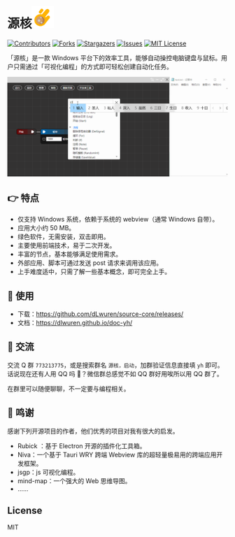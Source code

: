 <div>
  <h1>源核<img src="./screenshots/logo.svg" alt="Logo" width="50" height="50"></img></h1>
</div>

[![Contributors][contributors-shield]][contributors-url]
[![Forks][forks-shield]][forks-url]
[![Stargazers][stars-shield]][stars-url]
[![Issues][issues-shield]][issues-url]
[![MIT License][license-shield]][license-url]

[your-project-path]:dLwuren/source-core
[contributors-shield]: https://img.shields.io/github/contributors/dLwuren/source-core.svg?style=flat-square
[contributors-url]: https://github.com/dLwuren/source-core/graphs/contributors
[forks-shield]: https://img.shields.io/github/forks/dLwuren/source-core.svg?style=flat-square
[forks-url]: https://github.com/dLwuren/source-core/network/members
[stars-shield]: https://img.shields.io/github/stars/dLwuren/source-core.svg?style=flat-square
[stars-url]: https://github.com/dLwuren/source-core/stargazers
[issues-shield]: https://img.shields.io/github/issues/dLwuren/source-core.svg?style=flat-square
[issues-url]: https://img.shields.io/github/issues/dLwuren/source-core.svg
[license-shield]: https://img.shields.io/github/license/dLwuren/source-core.svg?style=flat-square
[license-url]: https://github.com/dLwuren/source-core/blob/master/LICENSE.txt

「源核」是一款 Windows 平台下的效率工具，能够自动操控电脑键盘与鼠标。用户只需通过「可视化编程」的方式即可轻松创建自动化任务。

![演示1](./screenshots/使用演示1.gif)

## 👉 特点
- 仅支持 Windows 系统，依赖于系统的 webview（通常 Windows 自带）。
- 应用大小约 50 MB。
- 绿色软件，无需安装，双击即用。
- 主要使用前端技术，易于二次开发。
- 丰富的节点，基本能够满足使用需求。
- 外部应用、脚本可通过发送 post 请求来调用该应用。
- 上手难度适中，只需了解一些基本概念，即可完全上手。

## 🥳 使用
- 下载：https://github.com/dLwuren/source-core/releases/
- 文档：https://dlwuren.github.io/doc-yh/

## 🎈 交流
交流 Q 群 `773213775`，或是搜索群名 `源核，启动`，加群验证信息直接填 `yh` 即可。话说现在还有人用 QQ 吗 👀？微信群总感觉不如 QQ 群好用唉所以用 QQ 群了。

在群里可以随便聊聊，不一定要与编程相关。

## 🙏 鸣谢
感谢下列开源项目的作者，他们优秀的项目对我有很大的启发。

- Rubick ：基于 Electron 开源的插件化工具箱。
- Niva：一个基于 Tauri WRY 跨端 Webview 库的超轻量极易用的跨端应用开发框架。
- jsgp：js 可视化编程。
- mind-map：一个强大的 Web 思维导图。
- ……

## License
MIT
